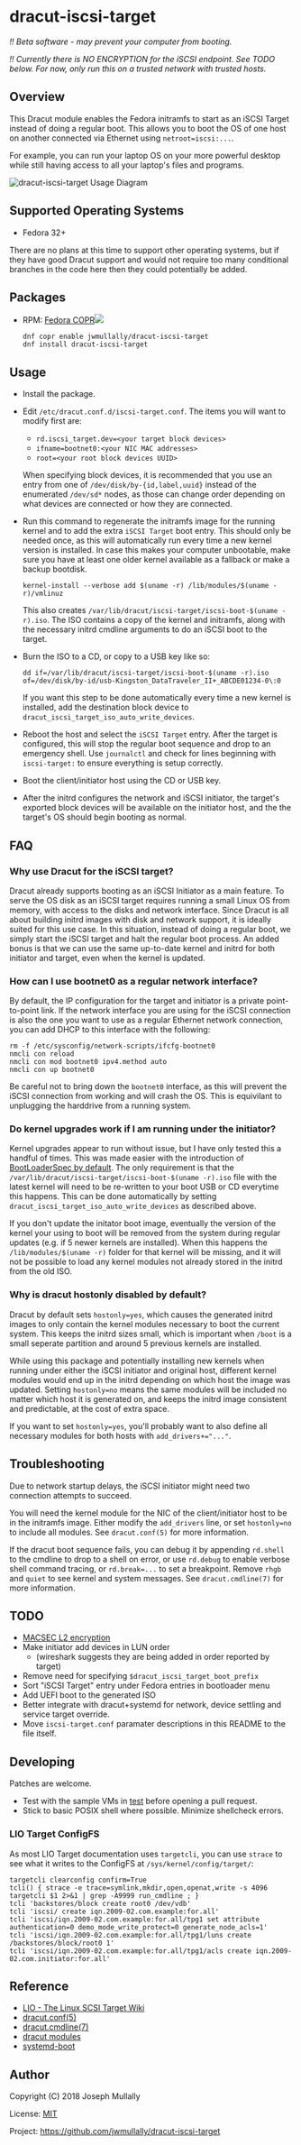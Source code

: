# dracut-iscsi-target

*!! Beta software - may prevent your computer from booting.*

*!! Currently there is NO ENCRYPTION for the iSCSI endpoint. See TODO
below. For now, only run this on a trusted network with trusted hosts.*


## Overview

This Dracut module enables the Fedora initramfs to start as an iSCSI
Target instead of doing a regular boot. This allows you to boot the OS
of one host on another connected via Ethernet using `netroot=iscsi:...`.

For example, you can run your laptop OS on your more powerful desktop
while still having access to all your laptop's files and programs.


![dracut-iscsi-target Usage Diagram](doc/dracut-iscsi-target.png)


## Supported Operating Systems

- Fedora 32+

There are no plans at this time to support other operating systems,
but if they have good Dracut support and would not require too many
conditional branches in the code here then they could potentially be
added.


## Packages

- RPM: <a href="https://copr.fedorainfracloud.org/coprs/jwmullally/dracut-iscsi-target/package/dracut-iscsi-target/">Fedora COPR<img src="https://copr.fedorainfracloud.org/coprs/jwmullally/dracut-iscsi-target/package/dracut-iscsi-target/status_image/last_build.png" /></a>

    ```
    dnf copr enable jwmullally/dracut-iscsi-target
    dnf install dracut-iscsi-target
    ```


## Usage

- Install the package.

- Edit `/etc/dracut.conf.d/iscsi-target.conf`. The items you will want
  to modify first are:

  - `rd.iscsi_target.dev=<your target block devices>`
  - `ifname=bootnet0:<your NIC MAC addresses>`
  - `root=<your root block devices UUID>`

  When specifying block devices, it is recommended that you use an entry
  from one of `/dev/disk/by-{id,label,uuid}` instead of the enumerated
  `/dev/sd*` nodes, as those can change order depending on what devices
  are connected or how they are connected.

- Run this command to regenerate the initramfs image for the running
  kernel and to add the extra `iSCSI Target` boot entry. This should only
  be needed once, as this will automatically run every time a new kernel
  version is installed. In case this makes your computer unbootable,
  make sure you have at least one older kernel available as a fallback
  or make a backup bootdisk.

    ```
    kernel-install --verbose add $(uname -r) /lib/modules/$(uname -r)/vmlinuz
    ```

  This also creates `/var/lib/dracut/iscsi-target/iscsi-boot-$(uname -r).iso`.
  The ISO contains a copy of the kernel and initramfs, along with the
  necessary initrd cmdline arguments to do an iSCSI boot to the target.

- Burn the ISO to a CD, or copy to a USB key like so:

    ```
    dd if=/var/lib/dracut/iscsi-target/iscsi-boot-$(uname -r).iso of=/dev/disk/by-id/usb-Kingston_DataTraveler_II+_ABCDE01234-0\:0
    ```

  If you want this step to be done automatically every time a new kernel
  is installed, add the destination block device to 
  `dracut_iscsi_target_iso_auto_write_devices`.

- Reboot the host and select the `iSCSI Target` entry. After the target
  is configured, this will stop the regular boot sequence and drop to an
  emergency shell. Use `journalctl` and check for lines beginning with
  `iscsi-target:` to ensure everything is setup correctly.

- Boot the client/initiator host using the CD or USB key.

- After the initrd configures the network and iSCSI initiator, the
  target's exported block devices will be available on the initiator host,
  and the the target's OS should begin booting as normal.


## FAQ

### Why use Dracut for the iSCSI target?

Dracut already supports booting as an iSCSI Initiator as a main
feature. To serve the OS disk as an iSCSI target requires running
a small Linux OS from memory, with access to the disks and network
interface. Since Dracut is all about building initrd images with disk
and network support, it is ideally suited for this use case. In this
situation, instead of doing a regular boot, we simply start the iSCSI
target and halt the regular boot process. An added bonus is that we can
use the same up-to-date kernel and initrd for both initiator and target,
even when the kernel is updated.


### How can I use bootnet0 as a regular network interface?

By default, the IP configuration for the target and initiator is a
private point-to-point link. If the network interface you are using for
the iSCSI connection is also the one you want to use as a regular Ethernet
network connection, you can add DHCP to this interface with the following:

    rm -f /etc/sysconfig/network-scripts/ifcfg-bootnet0
    nmcli con reload
    nmcli con mod bootnet0 ipv4.method auto
    nmcli con up bootnet0

Be careful not to bring down the `bootnet0` interface, as this will
prevent the iSCSI connection from working and will crash the OS. This is
equivilant to unplugging the harddrive from a running system.


### Do kernel upgrades work if I am running under the initiator?

Kernel upgrades appear to run without issue, but I have only tested
this a handful of times. This was made easier with the introduction of
[BootLoaderSpec by default](https://fedoraproject.org/wiki/Changes/BootLoaderSpecByDefault).
The only requirement is that the `/var/lib/dracut/iscsi-target/iscsi-boot-$(uname -r).iso`
file with the latest kernel will need to be re-written to your boot USB
or CD everytime this happens. This can be done automatically by setting
`dracut_iscsi_target_iso_auto_write_devices` as described above.

If you don't update the initator boot image, eventually the version
of the kernel your using to boot will be removed from the system during
regular updates (e.g. if 5 newer kernels are installed). When this happens
the `/lib/modules/$(uname -r)` folder for that kernel will be missing,
and it will not be possible to load any kernel modules not already stored
in the initrd from the old ISO.


### Why is dracut hostonly disabled by default?

Dracut by default sets `hostonly=yes`, which causes the generated initrd
images to only contain the kernel modules necessary to boot the current
system. This keeps the initrd sizes small, which is important when `/boot`
is a small seperate partition and around 5 previous kernels are installed.

While using this package and potentially installing new kernels
when running under either the iSCSI initiator and original host,
different kernel modules would end up in the initrd depending on which
host the image was updated. Setting `hostonly=no` means the same modules
will be included no matter which host it is generated on, and keeps the
initrd image consistent and predictable, at the cost of extra space.

If you want to set `hostonly=yes`, you'll probably want to also define all
necessary modules for both hosts with `add_drivers+="..."`.


## Troubleshooting

Due to network startup delays, the iSCSI initiator might need two
connection attempts to succeed.

You will need the kernel module for the NIC of the client/initiator
host to be in the initramfs image. Either modify the `add_drivers`
line, or set `hostonly=no` to include all modules. See `dracut.conf(5)`
for more information.

If the dracut boot sequence fails, you can debug it by appending
`rd.shell` to the cmdline to drop to a shell on error, or use
`rd.debug` to enable verbose shell command tracing, or
`rd.break=...` to set a breakpoint. Remove `rhgb` and `quiet`
to see kernel and system messages. See `dracut.cmdline(7)` for 
more information.


## TODO

- [MACSEC L2 encryption](https://developers.redhat.com/blog/2016/10/14/macsec-a-different-solution-to-encrypt-network-traffic/)
- Make initiator add devices in LUN order
  - (wireshark suggests they are being added in order reported by target)
- Remove need for specifying `$dracut_iscsi_target_boot_prefix`
- Sort "iSCSI Target" entry under Fedora entries in bootloader menu
- Add UEFI boot to the generated ISO
- Better integrate with dracut+systemd for network, device settling and 
  service target override.
- Move `iscsi-target.conf` paramater descriptions in this README to the
  file itself.


## Developing

Patches are welcome.

- Test with the sample VMs in [test](./test) before opening a pull 
  request.
- Stick to basic POSIX shell where possible. Minimize shellcheck errors.


### LIO Target ConfigFS

As most LIO Target documentation uses `targetcli`, you can use `strace`
to see what it writes to the ConfigFS at `/sys/kernel/config/target/`:

    targetcli clearconfig confirm=True
    tcli() { strace -e trace=symlink,mkdir,open,openat,write -s 4096 targetcli $1 2>&1 | grep -A9999 run_cmdline ; }
    tcli 'backstores/block create root0 /dev/vdb'
    tcli 'iscsi/ create iqn.2009-02.com.example:for.all'
    tcli 'iscsi/iqn.2009-02.com.example:for.all/tpg1 set attribute authentication=0 demo_mode_write_protect=0 generate_node_acls=1'
    tcli 'iscsi/iqn.2009-02.com.example:for.all/tpg1/luns create /backstores/block/root0 1'
    tcli 'iscsi/iqn.2009-02.com.example:for.all/tpg1/acls create iqn.2009-02.com.initiator:for.all'


## Reference

- [LIO - The Linux SCSI Target Wiki](http://linux-iscsi.org/wiki/ISCSI)
- [dracut.conf(5)](http://man7.org/linux/man-pages/man5/dracut.conf.5.html)
- [dracut.cmdline(7)](http://man7.org/linux/man-pages/man7/dracut.cmdline.7.html)
- [dracut modules](https://github.com/dracutdevs/dracut/blob/master/README.modules)
- [systemd-boot](https://www.freedesktop.org/wiki/Software/systemd/systemd-boot/)


## Author

Copyright (C) 2018 Joseph Mullally

License: [MIT](./LICENCE.txt)

Project: <https://github.com/jwmullally/dracut-iscsi-target>
